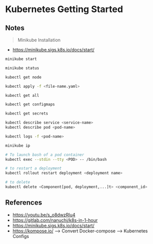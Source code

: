 # Kubernetes Getting Started

## Notes

> Minikube Installation

- https://minikube.sigs.k8s.io/docs/start/

```sh
minikube start

minikube status

kubectl get node

kubectl apply -f <file-name.yaml>

kubectl get all

kubectl get configmaps

kubectl get secrets

kubectl describe service <service-name>
kubectl describe pod <pod-name>

kubectl logs -f <pod-name>

minikube ip
```

```sh
# To launch bash of a pod container 
kubectl exec --stdin --tty <POD> -- /bin/bash

# to restart a deployment
kubectl rollout restart deployment <deployment name>

# to delete
kubectl delete <Component[pod, deployment,...]t> <component_id>
```

## References

- https://youtu.be/s_o8dwzRlu4
- https://gitlab.com/nanuchi/k8s-in-1-hour
- https://minikube.sigs.k8s.io/docs/start/
- https://kompose.io/ --> Convert Docker-compose --> Kubernetes Configs